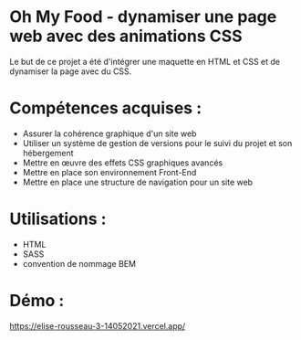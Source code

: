 # Oh My Food - dynamiser une page web avec des animations CSS
Le but de ce projet a été d'intégrer une maquette en HTML et CSS et de dynamiser la page avec du CSS.

# Compétences acquises :
- Assurer la cohérence graphique d'un site web
- Utiliser un système de gestion de versions pour le suivi du projet et son hébergement
- Mettre en œuvre des effets CSS graphiques avancés
- Mettre en place son environnement Front-End
- Mettre en place une structure de navigation pour un site web

# Utilisations : 
- HTML
- SASS
- convention de nommage BEM 

# Démo :
https://elise-rousseau-3-14052021.vercel.app/